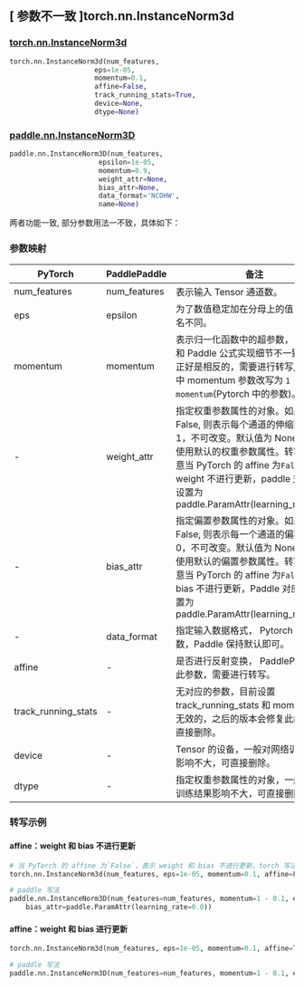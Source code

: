 ## [ 参数不一致 ]torch.nn.InstanceNorm3d
### [torch.nn.InstanceNorm3d](https://pytorch.org/docs/stable/generated/torch.nn.InstanceNorm3d.html?highlight=instancenorm3d#torch.nn.InstanceNorm3d)

```python
torch.nn.InstanceNorm3d(num_features,
                     eps=1e-05,
                     momentum=0.1,
                     affine=False,
                     track_running_stats=True,
                     device=None,
                     dtype=None)
```

### [paddle.nn.InstanceNorm3D](https://www.paddlepaddle.org.cn/documentation/docs/zh/api/paddle/nn/InstanceNorm3D_cn.html)

```python
paddle.nn.InstanceNorm3D(num_features,
                      epsilon=1e-05,
                      momentum=0.9,
                      weight_attr=None,
                      bias_attr=None,
                      data_format='NCDHW',
                      name=None)
```

两者功能一致, 部分参数用法一不致，具体如下：
### 参数映射
| PyTorch       | PaddlePaddle | 备注                                                   |
| ------------- | ------------ | ------------------------------------------------------ |
| num_features           | num_features      | 表示输入 Tensor 通道数。                                     |
| eps           | epsilon      | 为了数值稳定加在分母上的值，仅参数名不同。                                     |
| momentum           | momentum      | 表示归一化函数中的超参数， PyTorch 和 Paddle 公式实现细节不一致，两者正好是相反的，需要进行转写, Paddle 中 momentum 参数改写为 `1 - momentum`(Pytorch 中的参数)。                                     |
| -             | weight_attr  | 指定权重参数属性的对象。如果为 False, 则表示每个通道的伸缩固定为 1，不可改变。默认值为 None，表示使用默认的权重参数属性。转写时需注意当 PyTorch 的 affine 为`False`，表示 weight 不进行更新，paddle 对应参数设置为 paddle.ParamAttr(learning_rate=0.0) |
| -             | bias_attr    | 指定偏置参数属性的对象。如果为 False, 则表示每一个通道的偏移固定为 0，不可改变。默认值为 None，表示使用默认的偏置参数属性。转写时需注意当 PyTorch 的 affine 为`False`，表示 bias 不进行更新，Paddle 对应参数设置为 paddle.ParamAttr(learning_rate=0.0) |
| -             | data_format  | 指定输入数据格式， Pytorch 无此参数，Paddle 保持默认即可。 |
| affine        | -            | 是否进行反射变换， PaddlePaddle 无此参数，需要进行转写。         |
| track_running_stats | - | 无对应的参数，目前设置 track_running_stats 和 momentum 是无效的，之后的版本会修复此问题，可直接删除。|
| device | - | Tensor 的设备，一般对网络训练结果影响不大，可直接删除。         |
| dtype| - | 指定权重参数属性的对象，一般对网络训练结果影响不大，可直接删除。 |
### 转写示例
#### affine：weight 和 bias 不进行更新
```python
# 当 PyTorch 的 affine 为`False`，表示 weight 和 bias 不进行更新，torch 写法
torch.nn.InstanceNorm3d(num_features, eps=1e-05, momentum=0.1, affine=False)

# paddle 写法
paddle.nn.InstanceNorm3D(num_features=num_features, momentum=1 - 0.1, epsilon=1e-05, weight_attr=paddle.ParamAttr(learning_rate=0.0),
    bias_attr=paddle.ParamAttr(learning_rate=0.0))

```

#### affine：weight 和 bias 进行更新
```python
torch.nn.InstanceNorm3d(num_features, eps=1e-05, momentum=0.1, affine=True)

# paddle 写法
paddle.nn.InstanceNorm3D(num_features=num_features, momentum=1 - 0.1, epsilon=1e-05, weight_attr=None, bias_attr=None)
```
